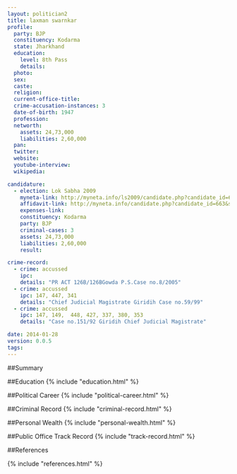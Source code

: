 ```yaml
---
layout: politician2
title: laxman swarnkar
profile: 
  party: BJP
  constituency: Kodarma
  state: Jharkhand
  education: 
    level: 8th Pass
    details: 
  photo: 
  sex: 
  caste: 
  religion: 
  current-office-title: 
  crime-accusation-instances: 3
  date-of-birth: 1947
  profession: 
  networth: 
    assets: 24,73,000
    liabilities: 2,60,000
  pan: 
  twitter: 
  website: 
  youtube-interview: 
  wikipedia: 

candidature: 
  - election: Lok Sabha 2009
    myneta-link: http://myneta.info/ls2009/candidate.php?candidate_id=663
    affidavit-link: http://myneta.info/candidate.php?candidate_id=663&scan=original
    expenses-link: 
    constituency: Kodarma 
    party: BJP
    criminal-cases: 3
    assets: 24,73,000
    liabilities: 2,60,000
    result:  

crime-record: 
  - crime: accussed
    ipc: 
    details: "PR ACT 126B/126BGowda P.S.Case no.8/2005" 
  - crime: accussed
    ipc: 147, 447, 341
    details: "Chief Judicial Magistrate Giridih Case no.59/99" 
  - crime: accussed
    ipc: 147, 149,  448, 427, 337, 380, 353
    details: "Case no.151/92 Giridih Chief Judicial Magistrate" 

date: 2014-01-28
version: 0.0.5
tags: 
---
```

##Summary


##Education
{% include "education.html" %}


##Political Career
{% include "political-career.html" %}


##Criminal Record
{% include "criminal-record.html" %}


##Personal Wealth
{% include "personal-wealth.html" %}


##Public Office Track Record
{% include "track-record.html" %}


##References


{% include "references.html" %}
